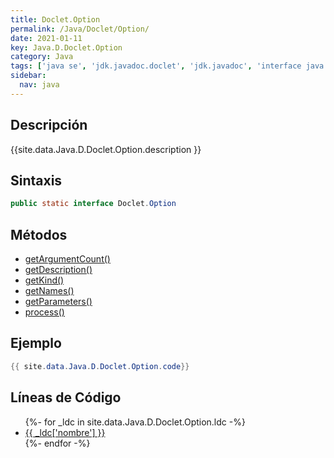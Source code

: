 ```yaml
---
title: Doclet.Option
permalink: /Java/Doclet/Option/
date: 2021-01-11
key: Java.D.Doclet.Option
category: Java
tags: ['java se', 'jdk.javadoc.doclet', 'jdk.javadoc', 'interface java', 'Java 1.0']
sidebar: 
  nav: java
---
```


## Descripción
{{site.data.Java.D.Doclet.Option.description }}

## Sintaxis
~~~java
public static interface Doclet.Option
~~~

## Métodos
* [getArgumentCount()](/Java/Doclet/Option/getArgumentCount)
* [getDescription()](/Java/Doclet/Option/getDescription)
* [getKind()](/Java/Doclet/Option/getKind)
* [getNames()](/Java/Doclet/Option/getNames)
* [getParameters()](/Java/Doclet/Option/getParameters)
* [process()](/Java/Doclet/Option/process)

## Ejemplo
~~~java
{{ site.data.Java.D.Doclet.Option.code}}
~~~

## Líneas de Código
<ul>
{%- for _ldc in site.data.Java.D.Doclet.Option.ldc -%}
   <li>
       <a href="{{_ldc['url'] }}">{{ _ldc['nombre'] }}</a>
   </li>
{%- endfor -%}
</ul>
